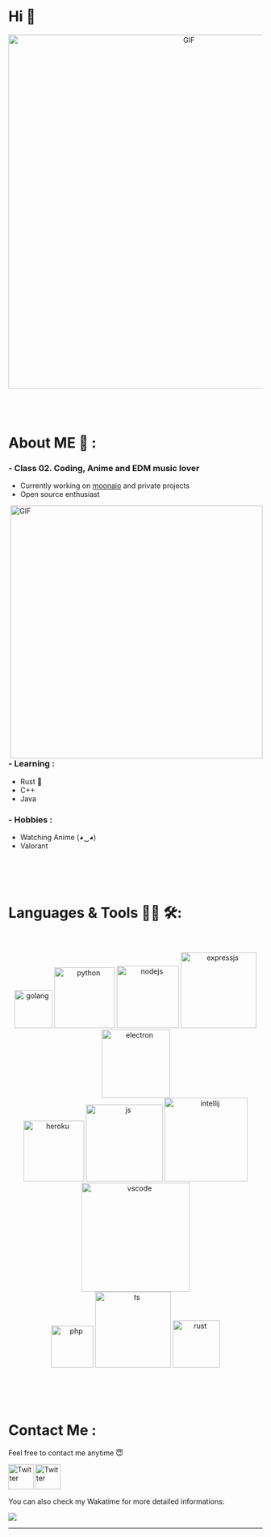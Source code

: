 # Hi 👋

<div align="center">
<img hight="300" width="700" alt="GIF" align="center" src="https://c.tenor.com/5I1x4ODED3oAAAAC/steins-gate-hi-steins-gate-hi-chat.gif">
</div>

</br>
</br>
</br>


# About ME 💬 :

### - Class 02. Coding, Anime and EDM music lover
- Currently working on [moonaio](https://twitter.com/moon_aio) and private projects
- Open source enthusiast

<img hight="400" width="500" alt="GIF" align="right" src="https://c.tenor.com/3CKIHq8u79oAAAAd/fire-force-benimaru.gif">

### - Learning :
- Rust 🦀
- C++
- Java

### - Hobbies : 
- Watching Anime (◕‿◕)
- Valorant

</br>
</br>
</br>



# Languages & Tools 👨‍💻 🛠:
</br>

<p align="center">

<img src="https://img.shields.io/badge/go-%2300ADD8.svg?style=for-the-badge&logo=go&logoColor=white" alt="golang" width="75" hight="50">
<img src="https://img.shields.io/badge/python-3670A0?style=for-the-badge&logo=python&logoColor=ffdd54" alt="python"  width="120" hight="50">
<img src="https://img.shields.io/badge/node.js-6DA55F?style=for-the-badge&logo=node.js&logoColor=white" alt="nodejs" width="123" hight="50">
<img src="https://img.shields.io/badge/express.js-%23404d59.svg?style=for-the-badge&logo=express&logoColor=%2361DAFB" alt="expressjs" width="150" hight="50">
<img src="https://img.shields.io/badge/Electron-191970?style=for-the-badge&logo=Electron&logoColor=white" alt="electron" width="135" hight="50">
</br>
<img src="https://img.shields.io/badge/heroku-%23430098.svg?style=for-the-badge&logo=heroku&logoColor=white" alt="heroku" width="120" hight="50">
<img src="https://img.shields.io/badge/javascript-%23323330.svg?style=for-the-badge&logo=javascript&logoColor=%23F7DF1E" alt="js" width="152" hight="50">
<img src="https://img.shields.io/badge/IntelliJIDEA-000000.svg?style=for-the-badge&logo=intellij-idea&logoColor=white" alt="intellij" width="165" hight="50">
<img src="https://img.shields.io/badge/Visual%20Studio%20Code-0078d7.svg?style=for-the-badge&logo=visual-studio-code&logoColor=white" alt="vscode" width="215" hight="50">
</br>
<img src="https://img.shields.io/badge/php-%23777BB4.svg?style=for-the-badge&logo=php&logoColor=white" alt="php" width="83" hight="50">
<img src="https://img.shields.io/badge/typescript-%23007ACC.svg?style=for-the-badge&logo=typescript&logoColor=white" alt="ts" width="150" hight="50">
<img src="https://img.shields.io/badge/rust-%23000000.svg?style=for-the-badge&logo=rust&logoColor=white" alt="rust" width="93" hight="50">
</p>
</br>
</br>
</br>



# Contact Me :


Feel free to contact me anytime 😇

<a href="https://twitter.com/AlienRecall">
  <img align="left" alt="Twitter" width="50" hight="50" src="https://upload.wikimedia.org/wikipedia/it/archive/0/09/20140103174351%21Twitter_bird_logo.png" />
<a href="https://discords.com/bio/p/AlienRecall">
  <img align="left" alt="Twitter" width="50" hight="50" src="https://brandlogos.net/wp-content/uploads/2021/11/discord-logo.png" />
</br>
</br>
</br>
</a>


You can also check my Wakatime for more detailed informations:
<p >  
  <a href="https://wakatime.com/@AlienRecall"> 
<img  src="https://github-readme-stats.vercel.app/api?username=AlienRecall&show_icons=true&theme=dark&include_all_commits=True&count_private=True"/>
  </a>
  </p>

*************
